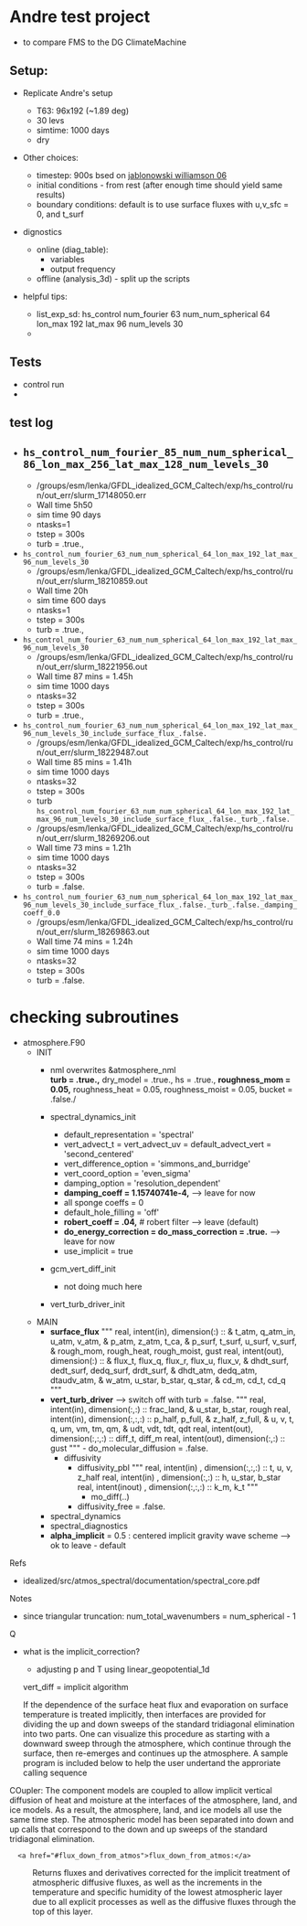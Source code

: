 # Andre test project 
- to compare FMS to the DG ClimateMachine 

## Setup:
- Replicate Andre's setup 
    - T63: 96x192 (~1.89 deg)
    - 30 levs
    - simtime: 1000 days
    - dry

- Other choices:
    - timestep: 900s bsed on [jablonowski williamson 06](https://www.semanticscholar.org/paper/A-baroclinic-wave-test-case-for-dynamical-cores-of-Jablonowski-Williamson/6801fad37b45c5f593c11f7aff2a1dcbc111c4d1/figure/3)
    - initial conditions - from rest (after enough time should yield same results)
    - boundary conditions: default is to use surface fluxes with u,v_sfc = 0, and t_surf

- dignostics
    - online (diag_table):
        - variables
        - output frequency
    - offline (analysis_3d) - split up the scripts


- helpful tips:
    - list_exp_sd: hs_control num_fourier 63 num_num_spherical 64 lon_max 192 lat_max 96 num_levels 30
    - 

## Tests
- control run
- 

## test log
- `hs_control_num_fourier_85_num_num_spherical_86_lon_max_256_lat_max_128_num_levels_30`
    - 
    - /groups/esm/lenka/GFDL_idealized_GCM_Caltech/exp/hs_control/run/out_err/slurm_17148050.err
    - Wall time 5h50
    - sim time 90 days
    - ntasks=1
    - tstep = 300s
    - turb                 = .true.,
- `hs_control_num_fourier_63_num_num_spherical_64_lon_max_192_lat_max_96_num_levels_30`
    - /groups/esm/lenka/GFDL_idealized_GCM_Caltech/exp/hs_control/run/out_err/slurm_18210859.out
    - Wall time 20h
    - sim time 600 days
    - ntasks=1
    - tstep = 300s
    - turb                 = .true.,
- `hs_control_num_fourier_63_num_num_spherical_64_lon_max_192_lat_max_96_num_levels_30`
    - /groups/esm/lenka/GFDL_idealized_GCM_Caltech/exp/hs_control/run/out_err/slurm_18221956.out
    - Wall time 87 mins = 1.45h
    - sim time 1000 days
    - ntasks=32
    - tstep = 300s
    - turb                 = .true.,
- `hs_control_num_fourier_63_num_num_spherical_64_lon_max_192_lat_max_96_num_levels_30_include_surface_flux_.false.`
    - /groups/esm/lenka/GFDL_idealized_GCM_Caltech/exp/hs_control/run/out_err/slurm_18229487.out
    - Wall time 85 mins = 1.41h
    - sim time 1000 days
    - ntasks=32
    - tstep = 300s
    - turb   
`hs_control_num_fourier_63_num_num_spherical_64_lon_max_192_lat_max_96_num_levels_30_include_surface_flux_.false._turb_.false.`
    - /groups/esm/lenka/GFDL_idealized_GCM_Caltech/exp/hs_control/run/out_err/slurm_18269206.out
    - Wall time 73 mins = 1.21h
    - sim time 1000 days
    - ntasks=32
    - tstep = 300s
    - turb = .false.  
- `hs_control_num_fourier_63_num_num_spherical_64_lon_max_192_lat_max_96_num_levels_30_include_surface_flux_.false._turb_.false._damping_coeff_0.0`
    - /groups/esm/lenka/GFDL_idealized_GCM_Caltech/exp/hs_control/run/out_err/slurm_18269863.out
    - Wall time 74 mins = 1.24h
    - sim time 1000 days
    - ntasks=32
    - tstep = 300s
    - turb = .false.  



# checking subroutines
- atmosphere.F90
    - INIT
        - nml overwrites
        &atmosphere_nml      
                **turb                 = .true.,**
                dry_model            = .true.,
                hs                   = .true.,
                **roughness_mom        = 0.05,**
                roughness_heat       = 0.05,
                roughness_moist      = 0.05,
                bucket               = .false./

        - spectral_dynamics_init
            - default_representation = 'spectral'
            - vert_advect_t = vert_advect_uv = default_advect_vert    = 'second_centered'
            - vert_difference_option = 'simmons_and_burridge'
            - vert_coord_option      = 'even_sigma'
            - damping_option         = 'resolution_dependent'
            - **damping_coeff       = 1.15740741e-4,** --> leave for now
            - all sponge coeffs = 0
            - default_hole_filling   = 'off'
            - **robert_coeff        = .04,**  # robert filter --> leave (default)
            - **do_energy_correction = do_mass_correction = .true.** --> leave for now
            - use_implicit = true
            
        - gcm_vert_diff_init
            - not doing much here

        - vert_turb_driver_init
    - MAIN  
        - **surface_flux**
                """
                real, intent(in),  dimension(:) :: &
                    t_atm,     q_atm_in,   u_atm,     v_atm,              &
                    p_atm,     z_atm,      t_ca,                          &
                    p_surf,    t_surf,     u_surf,    v_surf,  &
                    rough_mom, rough_heat, rough_moist,  gust
                real, intent(out), dimension(:) :: &
                    flux_t,    flux_q,     flux_r,    flux_u,  flux_v,    &
                    dhdt_surf, dedt_surf,  dedq_surf, drdt_surf,          &
                    dhdt_atm,  dedq_atm,   dtaudv_atm,                    &
                    w_atm,     u_star,     b_star,    q_star,             &
                    cd_m,      cd_t,       cd_q
                """
        - **vert_turb_driver** --> switch off with turb = .false.
                """
                real, intent(in), dimension(:,:) :: frac_land,   &
                                                        u_star, b_star, rough
                real, intent(in), dimension(:,:,:) :: p_half, p_full, &
                                                        z_half, z_full, &
                                                        u, v, t, q, um, vm, tm, qm, &
                                                        udt, vdt, tdt, qdt
                real, intent(out),   dimension(:,:,:) :: diff_t, diff_m
                real, intent(out),   dimension(:,:)   :: gust
                """
                - do_molecular_diffusion = .false.
            - diffusivity
                - diffusivity_pbl 
                        """
                            real,    intent(in)  ,           dimension(:,:,:) :: t, u, v, z_half
                            real,    intent(in)  ,           dimension(:,:)   :: h, u_star, b_star
                            real,    intent(inout) ,         dimension(:,:,:) :: k_m, k_t
                        """
                    - mo_diff(..)
                - diffusivity_free = .false.
        - spectral_dynamics
        - spectral_diagnostics
        - **alpha_implicit** = 0.5 : centered implicit gravity wave scheme --> ok to leave - default

Refs
- idealized/src/atmos_spectral/documentation/spectral_core.pdf



Notes
- since triangular truncation: num_total_wavenumbers = num_spherical - 1

Q
- what is the implicit_correction?
    - adjusting p and T using linear_geopotential_1d

    vert_diff = implicit algorithm


    If the dependence of the surface heat flux and evaporation
       on surface temperature is treated implicitly, then interfaces 
       are provided for dividing the up and down sweeps of the 
       standard tridiagonal elimination into two parts.  One can 
       visualize this procedure as starting with a downward 
       sweep through the atmosphere, which continue through the 
       surface, then re-emerges and continues up the atmosphere.
       A sample program is included below to help the user undertand
       the approriate calling sequence

COupler:
The component models are coupled to allow implicit vertical
     diffusion of heat and moisture at the interfaces of the atmosphere,
     land, and ice models. As a result, the atmosphere, land, and ice
     models all use the same time step.  The atmospheric model has been
     separated into down and up calls that correspond to the down and up
     sweeps of the standard tridiagonal elimination.

      <a href="#flux_down_from_atmos">flux_down_from_atmos:</a>
 <dd>   Returns fluxes and derivatives corrected for the implicit
        treatment of atmospheric diffusive fluxes, as well as the
        increments in the temperature and specific humidity of the
        lowest atmospheric layer due to all explicit processes as well
        as the diffusive fluxes through the top of this layer.